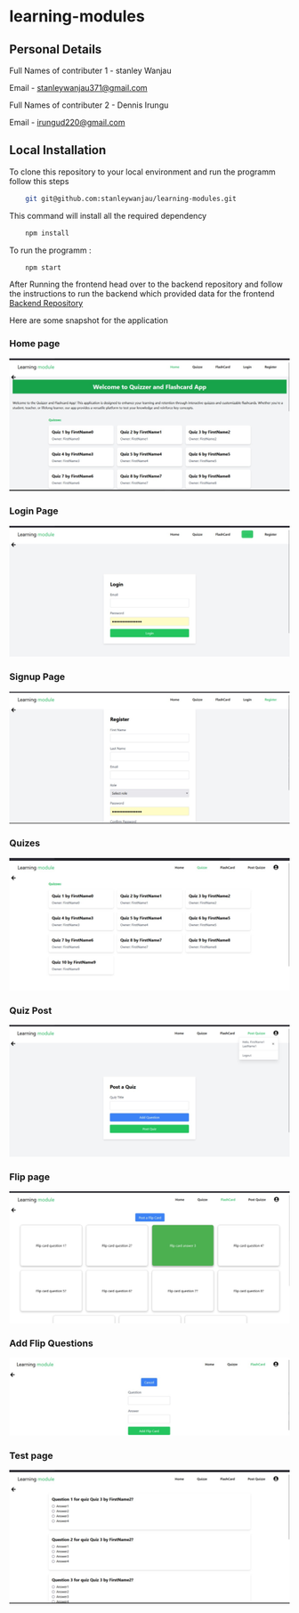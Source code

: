 # learning-modules

## Personal Details

Full Names of contributer 1 - stanley Wanjau

Email - stanleywanjau371@gmail.com

Full Names of contributer 2 - Dennis Irungu

Email - irungud220@gmail.com

## Local Installation 

To clone this repository to your local environment and run the programm follow this steps

```bash 
    git git@github.com:stanleywanjau/learning-modules.git
```

This command will install all the required dependency

```bash
    npm install
```

To run the programm :

```bash
    npm start
```

After Running the frontend head over to the backend repository and follow the instructions to
run the backend which provided data for the frontend
[Backend Repository](https://github.com/irungudennisnganga/learning-backend-hackathon)

Here are some snapshot for the application

### Home page
![home](./assets/home.jpg)
<!-- ![alt text](<WhatsApp Image 2024-07-19 at 18.04.13_d5c01f45.jpg>) -->

### Login Page
![login](./assets/login.jpg)

### Signup Page

![sign up](./assets/signup.jpg)

### Quizes
![quizes](./assets/quizzes.jpg)

### Quiz Post
![quiz post](./assets/quizpost.jpg)

### Flip page
![flip](./assets/flip.jpg)

### Add Flip Questions
![flip form](./assets/add-flip-card.jpg)

### Test page
![test](./assets/tests.jpg)